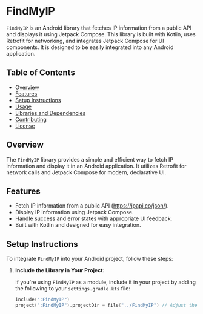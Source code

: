 # FindMyIP

`FindMyIP` is an Android library that fetches IP information from a public API and displays it using Jetpack Compose. This library is built with Kotlin, uses Retrofit for networking, and integrates Jetpack Compose for UI components. It is designed to be easily integrated into any Android application.

## Table of Contents

- [Overview](#overview)
- [Features](#features)
- [Setup Instructions](#setup-instructions)
- [Usage](#usage)
- [Libraries and Dependencies](#libraries-and-dependencies)
- [Contributing](#contributing)
- [License](#license)

## Overview

The `FindMyIP` library provides a simple and efficient way to fetch IP information and display it in an Android application. It utilizes Retrofit for network calls and Jetpack Compose for modern, declarative UI.

## Features

- Fetch IP information from a public API (https://ipapi.co/json/).
- Display IP information using Jetpack Compose.
- Handle success and error states with appropriate UI feedback.
- Built with Kotlin and designed for easy integration.

## Setup Instructions

To integrate `FindMyIP` into your Android project, follow these steps:

1. **Include the Library in Your Project:**

   If you're using `FindMyIP` as a module, include it in your project by adding the following to your `settings.gradle.kts` file:

   ```kotlin
   include(":FindMyIP")
   project(":FindMyIP").projectDir = file("../FindMyIP") // Adjust the path as necessary
